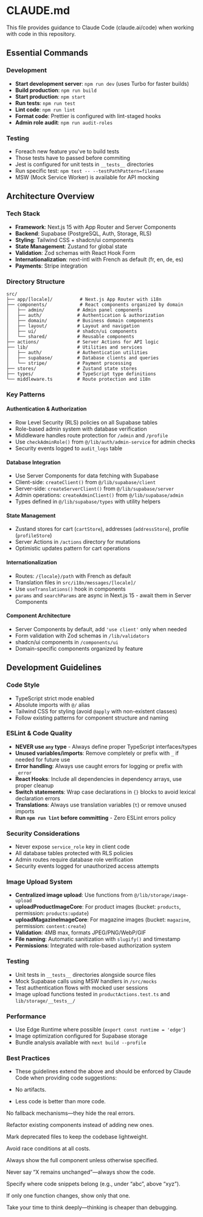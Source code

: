 # CLAUDE.md

This file provides guidance to Claude Code (claude.ai/code) when working with code in this repository.

## Essential Commands

### Development

- **Start development server**: `npm run dev` (uses Turbo for faster builds)
- **Build production**: `npm run build`
- **Start production**: `npm start`
- **Run tests**: `npm run test`
- **Lint code**: `npm run lint`
- **Format code**: Prettier is configured with lint-staged hooks
- **Admin role audit**: `npm run audit-roles`

### Testing

- Foreach new feature you've to build tests
- Those tests have to passed before commiting
- Jest is configured for unit tests in `__tests__` directories
- Run specific test: `npm test -- --testPathPattern=filename`
- MSW (Mock Service Worker) is available for API mocking

## Architecture Overview

### Tech Stack

- **Framework**: Next.js 15 with App Router and Server Components
- **Backend**: Supabase (PostgreSQL, Auth, Storage, RLS)
- **Styling**: Tailwind CSS + shadcn/ui components
- **State Management**: Zustand for global state
- **Validation**: Zod schemas with React Hook Form
- **Internationalization**: next-intl with French as default (fr, en, de, es)
- **Payments**: Stripe integration

### Directory Structure

```
src/
├── app/[locale]/          # Next.js App Router with i18n
├── components/            # React components organized by domain
│   ├── admin/            # Admin panel components
│   ├── auth/             # Authentication & authorization
│   ├── domain/           # Business domain components
│   ├── layout/           # Layout and navigation
│   ├── ui/               # shadcn/ui components
│   └── shared/           # Reusable components
├── actions/              # Server Actions for API logic
├── lib/                  # Utilities and services
│   ├── auth/             # Authentication utilities
│   ├── supabase/         # Database clients and queries
│   └── stripe/           # Payment processing
├── stores/               # Zustand state stores
├── types/                # TypeScript type definitions
└── middleware.ts         # Route protection and i18n
```

### Key Patterns

#### Authentication & Authorization

- Row Level Security (RLS) policies on all Supabase tables
- Role-based admin system with database verification
- Middleware handles route protection for `/admin` and `/profile`
- Use `checkAdminRole()` from `@/lib/auth/admin-service` for admin checks
- Security events logged to `audit_logs` table

#### Database Integration

- Use Server Components for data fetching with Supabase
- Client-side: `createClient()` from `@/lib/supabase/client`
- Server-side: `createServerClient()` from `@/lib/supabase/server`
- Admin operations: `createAdminClient()` from `@/lib/supabase/admin`
- Types defined in `@/lib/supabase/types` with utility helpers

#### State Management

- Zustand stores for cart (`cartStore`), addresses (`addressStore`), profile (`profileStore`)
- Server Actions in `/actions` directory for mutations
- Optimistic updates pattern for cart operations

#### Internationalization

- Routes: `/{locale}/path` with French as default
- Translation files in `src/i18n/messages/[locale]/`
- Use `useTranslations()` hook in components
- `params` and `searchParams` are async in Next.js 15 - await them in Server Components

#### Component Architecture

- Server Components by default, add `'use client'` only when needed
- Form validation with Zod schemas in `/lib/validators`
- shadcn/ui components in `/components/ui`
- Domain-specific components organized by feature

## Development Guidelines

### Code Style

- TypeScript strict mode enabled
- Absolute imports with `@/` alias
- Tailwind CSS for styling (avoid `@apply` with non-existent classes)
- Follow existing patterns for component structure and naming

### ESLint & Code Quality

- **NEVER use `any` type** - Always define proper TypeScript interfaces/types
- **Unused variables/imports**: Remove completely or prefix with `_` if needed for future use
- **Error handling**: Always use caught errors for logging or prefix with `_error`
- **React Hooks**: Include all dependencies in dependency arrays, use proper cleanup
- **Switch statements**: Wrap case declarations in `{}` blocks to avoid lexical declaration errors
- **Translations**: Always use translation variables (`t`) or remove unused imports
- **Run `npm run lint` before committing** - Zero ESLint errors policy

### Security Considerations

- Never expose `service_role` key in client code
- All database tables protected with RLS policies
- Admin routes require database role verification
- Security events logged for unauthorized access attempts

### Image Upload System

- **Centralized image upload**: Use functions from `@/lib/storage/image-upload`
- **uploadProductImageCore**: For product images (bucket: `products`, permission: `products:update`)
- **uploadMagazineImageCore**: For magazine images (bucket: `magazine`, permission: `content:create`)
- **Validation**: 4MB max, formats JPEG/PNG/WebP/GIF
- **File naming**: Automatic sanitization with `slugify()` and timestamp
- **Permissions**: Integrated with role-based authorization system

### Testing

- Unit tests in `__tests__` directories alongside source files
- Mock Supabase calls using MSW handlers in `/src/mocks`
- Test authentication flows with mocked user sessions
- Image upload functions tested in `productActions.test.ts` and `lib/storage/__tests__/`

### Performance

- Use Edge Runtime where possible (`export const runtime = 'edge'`)
- Image optimization configured for Supabase storage
- Bundle analysis available with `next build --profile`

### Best Practices

- These guidelines extend the above and should be enforced by Claude Code when providing code suggestions:

- No artifacts.

- Less code is better than more code.

No fallback mechanisms—they hide the real errors.

Refactor existing components instead of adding new ones.

Mark deprecated files to keep the codebase lightweight.

Avoid race conditions at all costs.

Always show the full component unless otherwise specified.

Never say “X remains unchanged”—always show the code.

Specify where code snippets belong (e.g., under “abc”, above “xyz”).

If only one function changes, show only that one.

Take your time to think deeply—thinking is cheaper than debugging.
